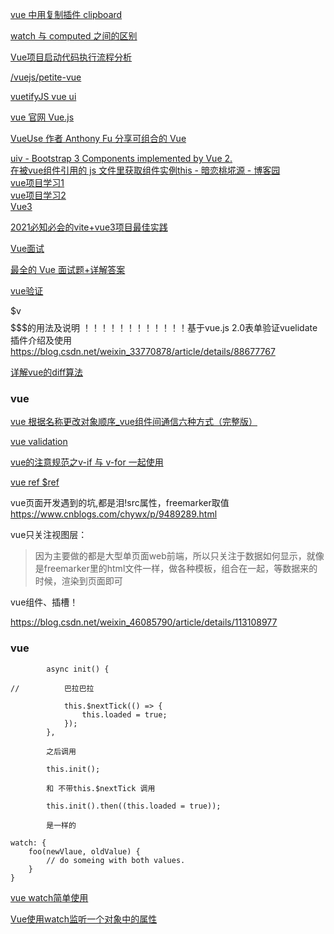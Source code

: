 [vue 中用复制插件 clipboard ](https://juejin.cn/post/6844903854442561543)



[watch 与 computed 之间的区别](https://www.cnblogs.com/gunelark/p/8492468.html)



[Vue项目启动代码执行流程分析](https://www.cnblogs.com/issupperme/p/11555320.html)

[/vuejs/petite-vue](https://github.com/vuejs/petite-vue)



[vuetifyJS vue ui](https://vuetifyjs.com/en/)

[vue 官网 Vue.js](https://cn.vuejs.org/)

[VueUse 作者 Anthony Fu 分享可组合的 Vue](https://www.bilibili.com/video/BV1x54y1V7H6?from=search&seid=1152161250143388809)

[uiv - Bootstrap 3 Components implemented by Vue 2.](https://uiv.wxsm.space/) <br> [在被vue组件引用的 js 文件里获取组件实例this - 暗恋桃埖源 - 博客园](https://www.cnblogs.com/taohuaya/p/10765731.html) <br> [vue项目学习1](https://github.com/lensh/vue-qq) <br> [vue项目学习2](https://github.com/liangfengbo/nodejs-koa-blog) <br> [Vue3](https://vue3js.cn/start/) <br>

[2021必知必会的vite+vue3项目最佳实践](https://blog.csdn.net/l1063951462/article/details/114941408)



[Vue面试](https://blog.csdn.net/hugo233/article/details/114853078)

[最全的 Vue 面试题+详解答案](https://juejin.cn/post/6961222829979697165#heading-33)





[vue验证](https://www.vuelidate.cn/#sub-contextified-validators)



$v $$$$$$$的用法及说明
！！！！！！！！！！！！基于vue.js 2.0表单验证vuelidate插件介绍及使用
https://blog.csdn.net/weixin_33770878/article/details/88677767



[详解vue的diff算法](https://www.cnblogs.com/wind-lanyan/p/9061684.html)

### vue

[vue 根据名称更改对象顺序_vue组件间通信六种方式（完整版）](https://blog.csdn.net/weixin_32027887/article/details/112152532)

[vue validation](https://blog.csdn.net/qq_37928045/article/details/89041546)

[vue的注意规范之v-if 与 v-for 一起使用](https://blog.csdn.net/namechenfl/article/details/83987488)

[vue ref $ref](https://blog.csdn.net/qq_38128179/article/details/88876060?utm_medium=distribute.pc_relevant.none-task-blog-2%7Edefault%7EBlogCommendFromMachineLearnPai2%7Edefault-2.control&dist_request_id=1328761.1046.16171828230505971&depth_1-utm_source=distribute.pc_relevant.none-task-blog-2%7Edefault%7EBlogCommendFromMachineLearnPai2%7Edefault-2.control)









vue页面开发遇到的坑,都是泪!src属性，freemarker取值
https://www.cnblogs.com/chywx/p/9489289.html

vue只关注视图层：  

> 因为主要做的都是大型单页面web前端，所以只关注于数据如何显示，就像是freemarker里的html文件一样，做各种模板，组合在一起，等数据来的时候，渲染到页面即可



vue组件、插槽！

https://blog.csdn.net/weixin_46085790/article/details/113108977

### vue

```
        async init() {
        
//	        巴拉巴拉

            this.$nextTick(() => {
                this.loaded = true;
            });
        },
        
        之后调用
        
        this.init();
        
        和 不带this.$nextTick 调用
        
        this.init().then((this.loaded = true));
        
        是一样的
```

```
watch: {
	foo(newVlaue, oldValue) {
		// do someing with both values.
	}
}
```

[vue watch简单使用](https://www.cnblogs.com/jin-zhe/p/9319648.html)

[Vue使用watch监听一个对象中的属性](https://blog.csdn.net/u014298440/article/details/82942680)
